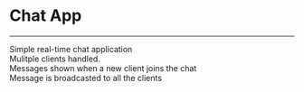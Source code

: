 # Chat App
----------

Simple real-time chat application </br>
Mulitple clients handled. </br>
Messages shown when a new client joins the chat </br>
Message is broadcasted to all the clients </br>



